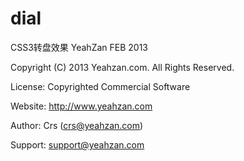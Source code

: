 dial
====

CSS3转盘效果
YeahZan FEB 2013

Copyright (C) 2013 Yeahzan.com. All Rights Reserved.

License:  Copyrighted Commercial Software

Website:  http://www.yeahzan.com

Author:  Crs (crs@yeahzan.com)
 
Support:	support@yeahzan.com
